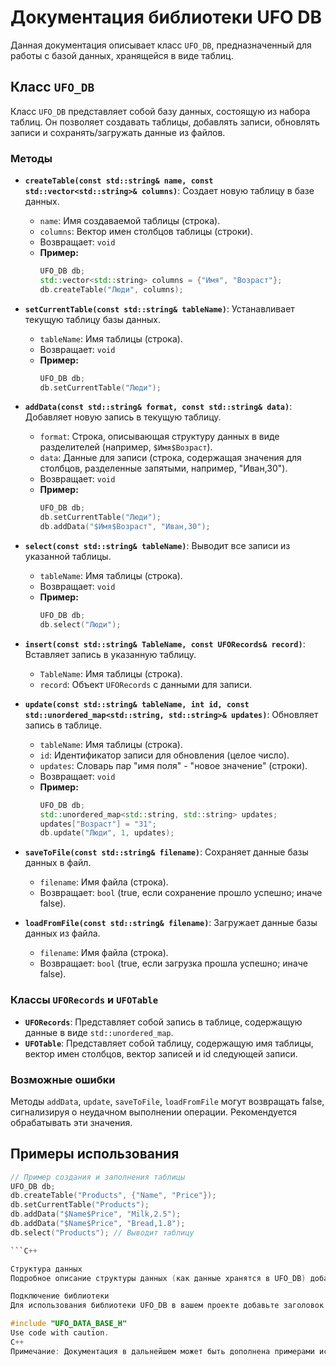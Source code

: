 # Документация библиотеки UFO DB

Данная документация описывает класс `UFO_DB`, предназначенный для работы с базой данных, хранящейся в виде таблиц.

## Класс `UFO_DB`

Класс `UFO_DB` представляет собой базу данных, состоящую из набора таблиц. Он позволяет создавать таблицы, добавлять записи, обновлять записи и сохранять/загружать данные из файлов.

### Методы

* **`createTable(const std::string& name, const std::vector<std::string>& columns)`**: Создает новую таблицу в базе данных.

    * `name`: Имя создаваемой таблицы (строка).
    * `columns`: Вектор имен столбцов таблицы (строки).
    * Возвращает: `void`
    * **Пример:**
        ```C++
        UFO_DB db;
        std::vector<std::string> columns = {"Имя", "Возраст"};
        db.createTable("Люди", columns);
        ```

* **`setCurrentTable(const std::string& tableName)`**: Устанавливает текущую таблицу базы данных.

    * `tableName`: Имя таблицы (строка).
    * Возвращает: `void`
    * **Пример:**
        ```C++
        UFO_DB db;
        db.setCurrentTable("Люди");
        ```

* **`addData(const std::string& format, const std::string& data)`**: Добавляет новую запись в текущую таблицу.

    * `format`: Строка, описывающая структуру данных в виде разделителей (например, `$Имя$Возраст`).
    * `data`: Данные для записи (строка, содержащая значения для столбцов, разделенные запятыми, например, "Иван,30").
    * Возвращает: `void`
    * **Пример:**
        ```C++
        UFO_DB db;
        db.setCurrentTable("Люди");
        db.addData("$Имя$Возраст", "Иван,30");
        ```

* **`select(const std::string& tableName)`**: Выводит все записи из указанной таблицы.

    * `tableName`: Имя таблицы (строка).
    * Возвращает: `void`
    * **Пример:**
        ```C++
        UFO_DB db;
        db.select("Люди");
        ```

* **`insert(const std::string& TableName, const UFORecords& record)`**: Вставляет запись в указанную таблицу.
    * `TableName`: Имя таблицы (строка).
    * `record`: Объект `UFORecords` с данными для записи.

* **`update(const std::string& tableName, int id, const std::unordered_map<std::string, std::string>& updates)`**: Обновляет запись в таблице.

    * `tableName`: Имя таблицы (строка).
    * `id`: Идентификатор записи для обновления (целое число).
    * `updates`: Словарь пар "имя поля" - "новое значение" (строки).
    * Возвращает: `void`
    * **Пример:**
        ```C++
        UFO_DB db;
        std::unordered_map<std::string, std::string> updates;
        updates["Возраст"] = "31";
        db.update("Люди", 1, updates);
        ```
* **`saveToFile(const std::string& filename)`**: Сохраняет данные базы данных в файл.

    * `filename`: Имя файла (строка).
    * Возвращает: `bool` (true, если сохранение прошло успешно; иначе false).

* **`loadFromFile(const std::string& filename)`**: Загружает данные базы данных из файла.

    * `filename`: Имя файла (строка).
    * Возвращает: `bool` (true, если загрузка прошла успешно; иначе false).


### Классы `UFORecords` и `UFOTable`

* **`UFORecords`**: Представляет собой запись в таблице, содержащую данные в виде `std::unordered_map`.
* **`UFOTable`**: Представляет собой таблицу, содержащую имя таблицы, вектор имен столбцов, вектор записей и id следующей записи.


### Возможные ошибки

Методы `addData`, `update`, `saveToFile`, `loadFromFile` могут возвращать false, сигнализируя о неудачном выполнении операции. Рекомендуется обрабатывать эти значения.


## Примеры использования

```C++
// Пример создания и заполнения таблицы
UFO_DB db;
db.createTable("Products", {"Name", "Price"});
db.setCurrentTable("Products");
db.addData("$Name$Price", "Milk,2.5");
db.addData("$Name$Price", "Bread,1.8");
db.select("Products"); // Выводит таблицу

```C++

Структура данных
Подробное описание структуры данных (как данные хранятся в UFO_DB) добавлено.

Подключение библиотеки
Для использования библиотеки UFO_DB в вашем проекте добавьте заголовок UFO_DATA_BASE_H.

#include "UFO_DATA_BASE_H"
Use code with caution.
C++
Примечание: Документация в дальнейшем может быть дополнена примерами использования с различными ошибками и методами обработки исключений, а также описанием внутренних представлений данных.

